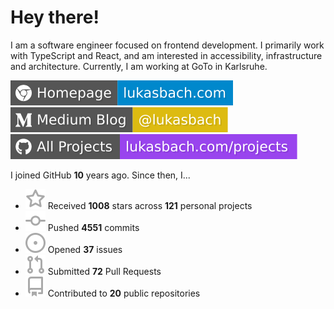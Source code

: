 # Hey there!

I am a software engineer focused on frontend development. I primarily work with TypeScript and React, and am interested in accessibility, infrastructure and architecture. Currently, I am working at GoTo in Karlsruhe.

[![Homepage](./icons/homepage.svg)](https://lukasbach.com)
[![Medium Blog](./icons/medium.svg)](https://medium.com/@lukasbach)
[![My Projects](./icons/projects.svg)](https://lukasbach.com/projects)

I joined GitHub **10** years ago. Since then, I...

- ![](./icons/star.svg) Received **1008** stars across **121** personal projects
- ![](./icons/commit.svg) Pushed **4551** commits
- ![](./icons/issues.svg) Opened **37** issues
- ![](./icons/pr.svg) Submitted **72** Pull Requests
- ![](./icons/repo.svg) Contributed to **20** public repositories
